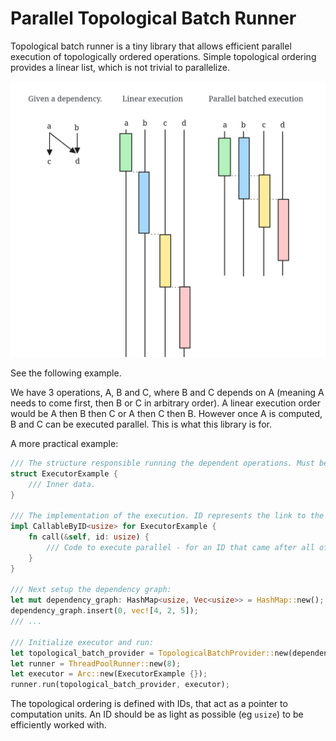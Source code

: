 # Parallel Topological Batch Runner

Topological batch runner is a tiny library that allows efficient parallel execution of topologically ordered operations.
Simple topological ordering provides a linear list, which is not trivial to parallelize.

![Idea](./misc/idea.png)

See the following example.

We have 3 operations, A, B and C, where B and C depends on A (meaning A needs to come first, then B or C in arbitrary
order). A linear execution order would be A then B then C or A then C then B. However once A is computed, B and C can
be executed parallel. This is what this library is for.

A more practical example:

```rust
/// The structure responsible running the dependent operations. Must be Send and Sync.
struct ExecutorExample {
    /// Inner data.
}

/// The implementation of the execution. ID represents the link to the topological structure.
impl CallableByID<usize> for ExecutorExample {
    fn call(&self, id: usize) {
        /// Code to execute parallel - for an ID that came after all of its dependencies.
    }
}

/// Next setup the dependency graph:
let mut dependency_graph: HashMap<usize, Vec<usize>> = HashMap::new();
dependency_graph.insert(0, vec![4, 2, 5]);
/// ...

/// Initialize executor and run:
let topological_batch_provider = TopologicalBatchProvider::new(dependency_graph.clone())?;
let runner = ThreadPoolRunner::new(8);
let executor = Arc::new(ExecutorExample {});
runner.run(topological_batch_provider, executor);
```

The topological ordering is defined with IDs, that act as a pointer to computation units. An ID should be
as light as possible (eg `usize`) to be efficiently worked with.
